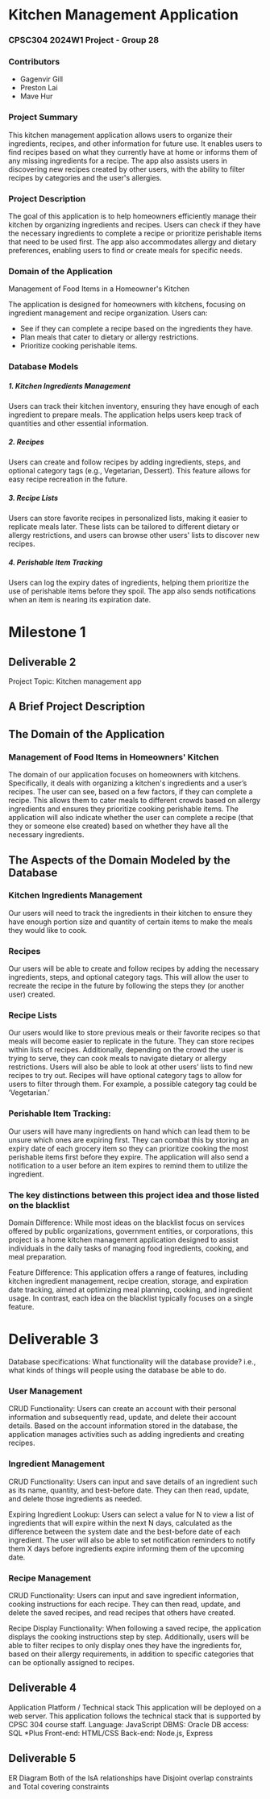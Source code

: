 # Kitchen Management Application

### CPSC304 2024W1 Project - Group 28

### Contributors
- Gagenvir Gill
- Preston Lai
- Mave Hur

### Project Summary
This kitchen management application allows users to organize their ingredients, recipes, and other information for future use. It enables users to find recipes based on what they currently have at home or informs them of any missing ingredients for a recipe. The app also assists users in discovering new recipes created by other users, with the ability to filter recipes by categories and the user's allergies.

### Project Description
The goal of this application is to help homeowners efficiently manage their kitchen by organizing ingredients and recipes. Users can check if they have the necessary ingredients to complete a recipe or prioritize perishable items that need to be used first. The app also accommodates allergy and dietary preferences, enabling users to find or create meals for specific needs.

### Domain of the Application
Management of Food Items in a Homeowner's Kitchen

The application is designed for homeowners with kitchens, focusing on ingredient management and recipe organization. Users can:

- See if they can complete a recipe based on the ingredients they have.
- Plan meals that cater to dietary or allergy restrictions.
- Prioritize cooking perishable items.

### Database Models

##### 1. Kitchen Ingredients Management
Users can track their kitchen inventory, ensuring they have enough of each ingredient to prepare meals. The application helps users keep track of quantities and other essential information.

##### 2. Recipes
Users can create and follow recipes by adding ingredients, steps, and optional category tags (e.g., Vegetarian, Dessert). This feature allows for easy recipe recreation in the future.

##### 3. Recipe Lists
Users can store favorite recipes in personalized lists, making it easier to replicate meals later. These lists can be tailored to different dietary or allergy restrictions, and users can browse other users' lists to discover new recipes.

##### 4. Perishable Item Tracking
Users can log the expiry dates of ingredients, helping them prioritize the use of perishable items before they spoil. The app also sends notifications when an item is nearing its expiration date.


# Milestone 1

## Deliverable 2
Project Topic: Kitchen management app

## A Brief Project Description

## The Domain of the Application
### Management of Food Items in Homeowners' Kitchen
The domain of our application focuses on homeowners with kitchens. Specifically, it deals with organizing a kitchen's ingredients and a user’s recipes. The user can see, based on a few factors, if they can complete a recipe. This allows them to cater meals to different crowds based on allergy ingredients and ensures they prioritize cooking perishable items. The application will also indicate whether the user can complete a recipe (that they or someone else created) based on whether they have all the necessary ingredients.

## The Aspects of the Domain Modeled by the Database
### Kitchen Ingredients Management
Our users will need to track the ingredients in their kitchen to ensure they have enough portion size and quantity of certain items to make the meals they would like to cook.

### Recipes
Our users will be able to create and follow recipes by adding the necessary ingredients, steps, and optional category tags. This will allow the user to recreate the recipe in the future by following the steps they (or another user) created.

### Recipe Lists
Our users would like to store previous meals or their favorite recipes so that meals will become easier to replicate in the future. They can store recipes within lists of recipes. Additionally, depending on the crowd the user is trying to serve, they can cook meals to navigate dietary or allergy restrictions. Users will also be able to look at other users’ lists to find new recipes to try out. Recipes will have optional category tags to allow for users to filter through them. For example, a possible category tag could be ‘Vegetarian.’

### Perishable Item Tracking: 
Our users will have many ingredients on hand which can lead them to be unsure which ones are expiring first. They can combat this by storing an expiry date of each grocery item so they can prioritize cooking the most perishable items first before they expire. The application will also send a notification to a user before an item expires to remind them to utilize the ingredient.

### The key distinctions between this project idea and those listed on the blacklist
Domain Difference: 
While most ideas on the blacklist focus on services offered by public organizations, government entities, or corporations, this project is a home kitchen management application designed to assist individuals in the daily tasks of managing food ingredients, cooking, and meal preparation.

Feature Difference: 
This application offers a range of features, including kitchen ingredient management, recipe creation, storage, and expiration date tracking, aimed at optimizing meal planning, cooking, and ingredient usage. In contrast, each idea on the blacklist typically focuses on a single feature.

# Deliverable 3
Database specifications: What functionality will the database provide? i.e., what kinds of things will people using the database be able to do. 

### User Management
CRUD Functionality: 
Users can create an account with their personal information and subsequently read, update, and delete their account details. Based on the account information stored in the database, the application manages activities such as adding ingredients and creating recipes.

### Ingredient Management
CRUD Functionality: 
Users can input and save details of an ingredient such as its name, quantity, and best-before date. They can then read, update, and delete those ingredients as needed.

Expiring Ingredient Lookup: 
Users can select a value for N to view a list of ingredients that will expire within the next N days, calculated as the difference between the system date and the best-before date of each ingredient. The user will also be able to set notification reminders to notify them X days before ingredients expire informing them of the upcoming date.

### Recipe Management
CRUD Functionality: 
Users can input and save ingredient information, cooking instructions for each recipe. They can then read, update, and delete the saved recipes, and read recipes that others have created.

Recipe Display Functionality: 
When following a saved recipe, the application displays the cooking instructions step by step. Additionally, users will be able to filter recipes to only display ones they have the ingredients for, based on their allergy requirements, in addition to specific categories that can be optionally assigned to recipes.

## Deliverable 4
Application Platform / Technical stack
This application will be deployed on a web server.
This application follows the technical stack that is supported by CPSC 304 course staff.
Language: JavaScript
DBMS: Oracle
DB access: SQL *Plus
Front-end: HTML/CSS
Back-end: Node.js, Express

## Deliverable 5
ER Diagram
Both of the IsA relationships have Disjoint overlap constraints and Total covering constraints








